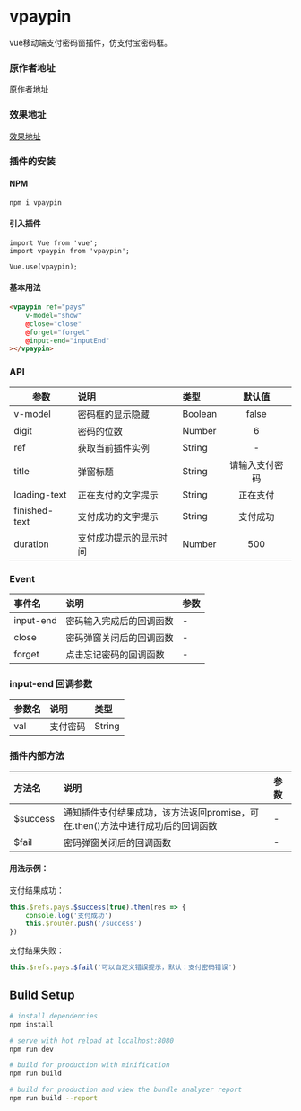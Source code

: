 # vpaypin
vue移动端支付密码窗插件，仿支付宝密码框。

### 原作者地址
[原作者地址](https://github.com/chinaBerg/vpay, '原作者地址')

### 效果地址
[效果地址](https://pzuopin.github.io/vue-pay-demo/dist/index.html, '效果地址')


### 插件的安装
#### NPM
```
npm i vpaypin
```
#### 引入插件
```
import Vue from 'vue';
import vpaypin from 'vpaypin';

Vue.use(vpaypin);
```

#### 基本用法
```html
<vpaypin ref="pays"
    v-model="show"
    @close="close"
    @forget="forget"
    @input-end="inputEnd"
></vpaypin>
```

### API
| 参数 | 说明 | 类型 | 默认值 |
| - | :- | :- | :-: |
| v-model | 密码框的显示隐藏 | Boolean | false |
| digit | 密码的位数| Number | 6 |
| ref | 获取当前插件实例 | String | - |
| title | 弹窗标题 | String | 请输入支付密码 |
| loading-text | 正在支付的文字提示 | String | 正在支付 |
| finished-text | 支付成功的文字提示 | String | 支付成功 |
| duration | 支付成功提示的显示时间 | Number | 500 |


### Event

| 事件名 | 说明 | 参数 |
| :- | :- | :- |
| input-end | 密码输入完成后的回调函数 | - |
| close | 密码弹窗关闭后的回调函数 | - |
| forget | 点击忘记密码的回调函数 | - |

### input-end 回调参数
| 参数名 | 说明 | 类型 |
| - | :- | :- |
| val | 支付密码 | String |

### 插件内部方法
| 方法名 | 说明 | 参数 |
| :- | :- | :- |
| $success | 通知插件支付结果成功，该方法返回promise，可在.then()方法中进行成功后的回调函数 | - |
| $fail| 密码弹窗关闭后的回调函数 | - |

#### 用法示例：
支付结果成功：
```javascript
this.$refs.pays.$success(true).then(res => {
    console.log('支付成功')
    this.$router.push('/success')
})
```
支付结果失败：
```javascript
this.$refs.pays.$fail('可以自定义错误提示，默认：支付密码错误')
```

## Build Setup

``` bash
# install dependencies
npm install

# serve with hot reload at localhost:8080
npm run dev

# build for production with minification
npm run build

# build for production and view the bundle analyzer report
npm run build --report
```
